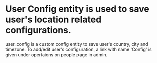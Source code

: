# User Config entity is used to save user's location related configurations.

user_config is a custom config entity to save user's country, city and timezone. To add/edit user's configuration, a link with name 'Config' is given under opertaions on people page in admin.
